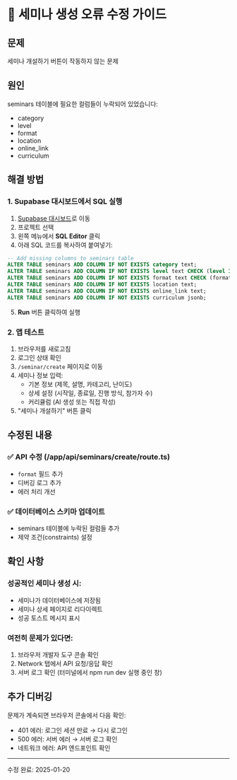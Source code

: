 # 🔧 세미나 생성 오류 수정 가이드

## 문제
세미나 개설하기 버튼이 작동하지 않는 문제

## 원인
seminars 테이블에 필요한 컬럼들이 누락되어 있었습니다:
- category
- level
- format
- location  
- online_link
- curriculum

## 해결 방법

### 1. Supabase 대시보드에서 SQL 실행

1. [Supabase 대시보드](https://supabase.com/dashboard)로 이동
2. 프로젝트 선택
3. 왼쪽 메뉴에서 **SQL Editor** 클릭
4. 아래 SQL 코드를 복사하여 붙여넣기:

```sql
-- Add missing columns to seminars table
ALTER TABLE seminars ADD COLUMN IF NOT EXISTS category text;
ALTER TABLE seminars ADD COLUMN IF NOT EXISTS level text CHECK (level IN ('beginner', 'intermediate', 'advanced'));
ALTER TABLE seminars ADD COLUMN IF NOT EXISTS format text CHECK (format IN ('online', 'offline', 'hybrid'));
ALTER TABLE seminars ADD COLUMN IF NOT EXISTS location text;
ALTER TABLE seminars ADD COLUMN IF NOT EXISTS online_link text;
ALTER TABLE seminars ADD COLUMN IF NOT EXISTS curriculum jsonb;
```

5. **Run** 버튼 클릭하여 실행

### 2. 앱 테스트

1. 브라우저를 새로고침
2. 로그인 상태 확인
3. `/seminar/create` 페이지로 이동
4. 세미나 정보 입력:
   - 기본 정보 (제목, 설명, 카테고리, 난이도)
   - 상세 설정 (시작일, 종료일, 진행 방식, 참가자 수)
   - 커리큘럼 (AI 생성 또는 직접 작성)
5. "세미나 개설하기" 버튼 클릭

## 수정된 내용

### ✅ API 수정 (/app/api/seminars/create/route.ts)
- `format` 필드 추가
- 디버깅 로그 추가
- 에러 처리 개선

### ✅ 데이터베이스 스키마 업데이트
- seminars 테이블에 누락된 컬럼들 추가
- 제약 조건(constraints) 설정

## 확인 사항

### 성공적인 세미나 생성 시:
- 세미나가 데이터베이스에 저장됨
- 세미나 상세 페이지로 리다이렉트
- 성공 토스트 메시지 표시

### 여전히 문제가 있다면:
1. 브라우저 개발자 도구 콘솔 확인
2. Network 탭에서 API 요청/응답 확인
3. 서버 로그 확인 (터미널에서 npm run dev 실행 중인 창)

## 추가 디버깅

문제가 계속되면 브라우저 콘솔에서 다음 확인:
- 401 에러: 로그인 세션 만료 → 다시 로그인
- 500 에러: 서버 에러 → 서버 로그 확인
- 네트워크 에러: API 엔드포인트 확인

---
수정 완료: 2025-01-20
